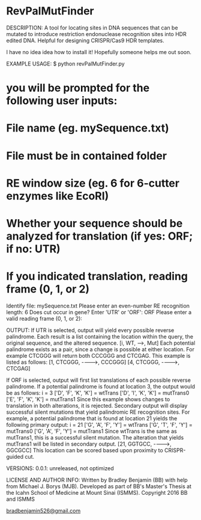 # RevPalMutFinder
DESCRIPTION:
A tool for locating sites in DNA sequences that can be mutated to introduce restriction endonuclease recognition sites into HDR edited DNA. Helpful for designing CRISPR/Cas9 HDR templates.

I have no idea idea how to install it! Hopefully someone helps me out soon.

EXAMPLE USAGE:
  $ python revPalMutFinder.py
  # you will be prompted for the following user inputs:
  # File name (eg. mySequence.txt)
  # File must be in contained folder
  # RE window size (eg. 6 for 6-cutter enzymes like EcoRI)
  # Whether your sequence should be analyzed for translation (if yes: ORF; if no: UTR)
  # If you indicated translation, reading frame (0, 1, or 2)
  Identify file: mySequence.txt
  Please enter an even-number RE recognition length: 6
  Does cut occur in gene? Enter 'UTR' or 'ORF': ORF
  Please enter a valid reading frame (0, 1, or 2): 
  
OUTPUT:
  If UTR is selected, output will yield every possible reverse palindrome.
  Each result is a list containing the location within the query, the original sequence, and the altered sequence.
    [i, WT, -->, Mut]
  Each potential palindrome exists as a pair, since a change is possible at either location.
  For example CTCGGG will return both CCCGGG and CTCGAG.
    This example is listed as follows:
      [1, CTCGGG, ---->, CCCGGG]
      [4, CTCGGG, ---->, CTCGAG]
  
  If ORF is selected, output will first list translations of each possible reverse palindrome.
    If a potential palindrome is found at location 3, the output would be as follows:
      i =  3
      ['D', 'F', 'K', 'K']  = wtTrans
      ['D', 'I', 'K', 'K']  = mutTrans0
      ['E', 'F', 'K', 'K']  = mutTrans1
    Since this example shows changes to translation in both alterations, it is rejected.
    Secondary output will display successful silent mutations that yield palindromic RE recognition sites.
    For example, a potential palindrome that is found at location 21 yields the following primary output:
      i =  21
      ['G', 'A', 'F', 'Y']  = wtTrans
      ['G', 'T', 'F', 'Y']  = mutTrans0
      ['G', 'A', 'F', 'Y']  = mutTrans1
    Since wtTrans is the same as mutTrans1, this is a successful silent mutation.
    The alteration that yields mutTrans1 will be listed in secondary output.
      [21, GGTGCC, ---->, GGCGCC]
    This location can be scored based upon proximity to CRISPR-guided cut.
    
VERSIONS:
  0.0.1: unreleased, not optimized

LICENSE AND AUTHOR INFO:
  Written by Bradley Benjamin (BB) with help from Michael J. Borys (MJB).
  Developed as part of BB's Master's Thesis at the Icahn School of Medicine at Mount Sinai (ISMMS).
  Copyright 2016 BB and ISMMS
  
  bradbenjamin526@gmail.com
    
  
